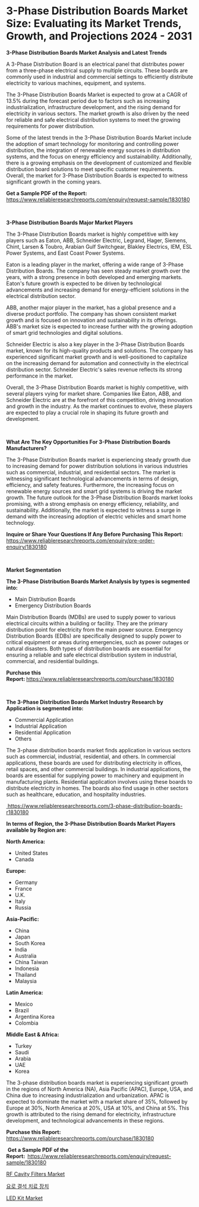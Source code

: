 <p><h1>3-Phase Distribution Boards Market Size: Evaluating its Market Trends, Growth, and Projections 2024 - 2031</h1></p><p><strong>3-Phase Distribution Boards Market Analysis and Latest Trends</strong></p>
<p><p>A 3-Phase Distribution Board is an electrical panel that distributes power from a three-phase electrical supply to multiple circuits. These boards are commonly used in industrial and commercial settings to efficiently distribute electricity to various machines, equipment, and systems.</p><p>The 3-Phase Distribution Boards Market is expected to grow at a CAGR of 13.5% during the forecast period due to factors such as increasing industrialization, infrastructure development, and the rising demand for electricity in various sectors. The market growth is also driven by the need for reliable and safe electrical distribution systems to meet the growing requirements for power distribution.</p><p>Some of the latest trends in the 3-Phase Distribution Boards Market include the adoption of smart technology for monitoring and controlling power distribution, the integration of renewable energy sources in distribution systems, and the focus on energy efficiency and sustainability. Additionally, there is a growing emphasis on the development of customized and flexible distribution board solutions to meet specific customer requirements. Overall, the market for 3-Phase Distribution Boards is expected to witness significant growth in the coming years.</p></p>
<p><strong>Get a Sample PDF of the Report:&nbsp;</strong> <a href="https://www.reliableresearchreports.com/enquiry/request-sample/1830180">https://www.reliableresearchreports.com/enquiry/request-sample/1830180</a></p>
<p>&nbsp;</p>
<p><strong>3-Phase Distribution Boards Major Market Players</strong></p>
<p><p>The 3-Phase Distribution Boards market is highly competitive with key players such as Eaton, ABB, Schneider Electric, Legrand, Hager, Siemens, Chint, Larsen & Toubro, Arabian Gulf Switchgear, Blakley Electrics, IEM, ESL Power Systems, and East Coast Power Systems. </p><p>Eaton is a leading player in the market, offering a wide range of 3-Phase Distribution Boards. The company has seen steady market growth over the years, with a strong presence in both developed and emerging markets. Eaton's future growth is expected to be driven by technological advancements and increasing demand for energy-efficient solutions in the electrical distribution sector.</p><p>ABB, another major player in the market, has a global presence and a diverse product portfolio. The company has shown consistent market growth and is focused on innovation and sustainability in its offerings. ABB's market size is expected to increase further with the growing adoption of smart grid technologies and digital solutions.</p><p>Schneider Electric is also a key player in the 3-Phase Distribution Boards market, known for its high-quality products and solutions. The company has experienced significant market growth and is well-positioned to capitalize on the increasing demand for automation and connectivity in the electrical distribution sector. Schneider Electric's sales revenue reflects its strong performance in the market.</p><p>Overall, the 3-Phase Distribution Boards market is highly competitive, with several players vying for market share. Companies like Eaton, ABB, and Schneider Electric are at the forefront of this competition, driving innovation and growth in the industry. As the market continues to evolve, these players are expected to play a crucial role in shaping its future growth and development.</p></p>
<p>&nbsp;</p>
<p><strong>What Are The Key Opportunities For 3-Phase Distribution Boards Manufacturers?</strong></p>
<p><p>The 3-Phase Distribution Boards market is experiencing steady growth due to increasing demand for power distribution solutions in various industries such as commercial, industrial, and residential sectors. The market is witnessing significant technological advancements in terms of design, efficiency, and safety features. Furthermore, the increasing focus on renewable energy sources and smart grid systems is driving the market growth. The future outlook for the 3-Phase Distribution Boards market looks promising, with a strong emphasis on energy efficiency, reliability, and sustainability. Additionally, the market is expected to witness a surge in demand with the increasing adoption of electric vehicles and smart home technology.</p></p>
<p><strong>Inquire or Share Your Questions If Any Before Purchasing This Report:</strong> <a href="https://www.reliableresearchreports.com/enquiry/pre-order-enquiry/1830180">https://www.reliableresearchreports.com/enquiry/pre-order-enquiry/1830180</a></p>
<p>&nbsp;</p>
<p><strong>Market Segmentation</strong></p>
<p><strong>The 3-Phase Distribution Boards Market Analysis by types is segmented into:</strong></p>
<p><ul><li>Main Distribution Boards</li><li>Emergency Distribution Boards</li></ul></p>
<p><p>Main Distribution Boards (MDBs) are used to supply power to various electrical circuits within a building or facility. They are the primary distribution point for electricity from the main power source. Emergency Distribution Boards (EDBs) are specifically designed to supply power to critical equipment or areas during emergencies, such as power outages or natural disasters. Both types of distribution boards are essential for ensuring a reliable and safe electrical distribution system in industrial, commercial, and residential buildings.</p></p>
<p><strong>Purchase this Report:&nbsp;</strong><a href="https://www.reliableresearchreports.com/purchase/1830180">https://www.reliableresearchreports.com/purchase/1830180</a></p>
<p>&nbsp;</p>
<p><strong>The 3-Phase Distribution Boards Market Industry Research by Application is segmented into:</strong></p>
<p><ul><li>Commercial Application</li><li>Industrial Application</li><li>Residential Application</li><li>Others</li></ul></p>
<p><p>The 3-phase distribution boards market finds application in various sectors such as commercial, industrial, residential, and others. In commercial applications, these boards are used for distributing electricity in offices, retail spaces, and other commercial buildings. In industrial applications, the boards are essential for supplying power to machinery and equipment in manufacturing plants. Residential application involves using these boards to distribute electricity in homes. The boards also find usage in other sectors such as healthcare, education, and hospitality industries.</p></p>
<p><a href="https://www.reliableresearchreports.com/3-phase-distribution-boards-r1830180">&nbsp;https://www.reliableresearchreports.com/3-phase-distribution-boards-r1830180</a></p>
<p><strong>In terms of Region, the 3-Phase Distribution Boards Market Players available by Region are:</strong></p>
<p>
    <p> <strong> North America: </strong>
        <ul>
            <li>United States</li>
            <li>Canada</li>
        </ul>
        </p> 
    <p> <strong> Europe: </strong>
        <ul>
            <li>Germany</li>
            <li>France</li>
            <li>U.K.</li>
            <li>Italy</li>
            <li>Russia</li>
        </ul>
        </p> 
    <p> <strong> Asia-Pacific: </strong>
        <ul>
            <li>China</li>
            <li>Japan</li>
            <li>South Korea</li>
            <li>India</li>
            <li>Australia</li>
            <li>China Taiwan</li>
            <li>Indonesia</li>
            <li>Thailand</li>
            <li>Malaysia</li>
        </ul>
        </p> 
    <p> <strong> Latin America: </strong>
        <ul>
            <li>Mexico</li>
            <li>Brazil</li>
            <li>Argentina Korea</li>
            <li>Colombia</li>
        </ul>
        </p> 
    <p> <strong> Middle East & Africa: </strong>
        <ul>
            <li>Turkey</li>
            <li>Saudi</li>
            <li>Arabia</li>
            <li>UAE</li>
            <li>Korea</li>
        </ul>
    </p>
    </p>
<p><p>The 3-phase distribution boards market is experiencing significant growth in the regions of North America (NA), Asia Pacific (APAC), Europe, USA, and China due to increasing industrialization and urbanization. APAC is expected to dominate the market with a market share of 35%, followed by Europe at 30%, North America at 20%, USA at 10%, and China at 5%. This growth is attributed to the rising demand for electricity, infrastructure development, and technological advancements in these regions.</p></p>
<p><strong>Purchase this Report: </strong><a href="https://www.reliableresearchreports.com/purchase/1830180">https://www.reliableresearchreports.com/purchase/1830180</a></p>
<p>&nbsp;<strong>Get a Sample PDF of the Report:&nbsp;&nbsp;</strong><a href="https://www.reliableresearchreports.com/enquiry/request-sample/1830180">https://www.reliableresearchreports.com/enquiry/request-sample/1830180</a></p>
<p><strong></strong></p>
<p><p><a href="https://github.com/Chiragrp22/Market-Research-Report-List-5/blob/main/rf-cavity-filters-market.md">RF Cavity Filters Market</a></p><p><a href="https://github.com/garnett961902/Market-Research-Report-List-2/blob/main/5089600159474.md">요로 결석 치료 장치</a></p><p><a href="https://github.com/derrinmiltonellis35gcl/Market-Research-Report-List-3/blob/main/led-kit-market.md">LED Kit Market</a></p></p>